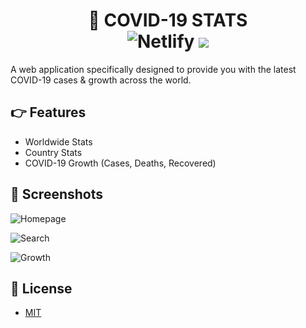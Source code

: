 <h1 align="center">🚀 COVID-19 STATS
<br>
<img alt="Netlify" src="https://img.shields.io/netlify/ef6bec37-0c07-4470-9a0f-7bccafc8aaba?logo=covid-19&logoColor=blue">
<img src="https://img.shields.io/github/license/mashape/apistatus.svg?style=flat-square">
</h1>

A web application specifically designed to provide you with the latest COVID-19 cases & growth across the world.

## 👉 Features

- Worldwide Stats
- Country Stats
- COVID-19 Growth (Cases, Deaths, Recovered)

## 🎩 Screenshots

![Homepage](https://i.imgur.com/5JR1rzM.png)

![Search](https://i.imgur.com/KaO3Ivw.png)

![Growth](https://i.imgur.com/t2P6m9R.png)

## 🔑 License

- [MIT](https://github.com/msaaddev/COVID-19/blob/master/LICENSE)
